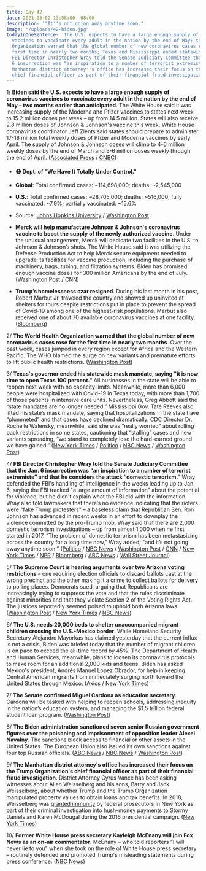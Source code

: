```yaml
---
title: Day 42
date: 2021-03-02 13:58:00 -08:00
description: '"It''s not going away anytime soon."'
image: "/uploads/42-biden.jpg"
todayInOneSentence: 'The U.S. expects to have a large enough supply of coronavirus
  vaccines to vaccinate every adult in the nation by the end of May; the World Health
  Organization warned that the global number of new coronavirus cases rose for the
  first time in nearly two months; Texas and Mississippi ended statewide mask mandates;
  FBI Director Christopher Wray told the Senate Judiciary Committee that the Jan.
  6 insurrection was “an inspiration to a number of terrorist extremists”; and the
  Manhattan district attorney''s office has increased their focus on the Trump Organization''s
  chief financial officer as part of their financial fraud investigation. '
---
```


1/ **Biden said the U.S. expects to have a large enough supply of coronavirus vaccines to vaccinate every adult in the nation by the end of May – two months earlier than anticipated**. The White House said it was increasing supply of the Moderna and Pfizer vaccines to states next week to 15.2 million doses per week – up from 14.5 million. States will also receive 2.8 million doses of Johnson & Johnson's vaccine this week. White House coronavirus coordinator Jeff Zients said states should prepare to administer 17-18 million total weekly doses of Pfizer and Moderna vaccines by early April. The supply of Johnson & Johnson doses will climb to 4-6 million weekly doses by the end of March and 5-6 million doses weekly through the end of April. ([Associated Press](https://apnews.com/article/merck-help-make-johnson-johnson-vaccine-9ca6f1f4c502b095531926a53abe7262) / [CNBC](https://www.cnbc.com/2021/03/02/white-house-moves-up-vaccine-supply-timeline-says-us-will-have-enough-for-every-adult-by-end-of-may.html))

* #### 😷 Dept. of "We Have It Totally Under Control."

* **Global**: Total confirmed cases: \~114,698,000; deaths: \~2,545,000

* **U.S.**: Total confirmed cases: \~28,705,000; deaths: \~516,000; fully vaccinated: \~7.9%; partially vaccinated: \~15.6%

* Source: [Johns Hopkins University](https://coronavirus.jhu.edu/map.html) / [Washington Post](https://www.washingtonpost.com/graphics/2020/health/covid-vaccine-states-distribution-doses/)

* **Merck will help manufacture Johnson & Johnson's coronavirus vaccine to boost the supply of the newly authorized vaccine**. Under the unusual arrangement, Merck will dedicate two facilities in the U.S. to Johnson & Johnson’s shots. The White House said it was utilizing the Defense Production Act to help Merck secure equipment needed to upgrade its facilities for vaccine production, including the purchase of machinery, bags, tubing, and filtration systems. Biden has promised enough vaccine doses for 300 million Americans by the end of July. ([Washington Post](https://www.washingtonpost.com/health/2021/03/02/merck-johnson-and-johnson-covid-vaccine-partnership/) / [CNN](https://www.cnn.com/2021/03/02/politics/biden-merck-johnson--johnson-vaccine/index.html))

* **Trump’s homelessness czar resigned**. During his last month in his post, Robert Marbut Jr. traveled the country and showed up uninvited at shelters for tours despite restrictions put in place to prevent the spread of Covid-19 among one of the highest-risk populations. Marbut also received one of about 70 available coronavirus vaccines at one facility. ([Bloomberg](https://www.bloomberg.com/news/articles/2021-03-02/trump-homelessness-czar-criticized-for-shelter-visits?sref=MIBMEEoj))

2/ **The World Health Organization warned that the global number of new coronavirus cases rose for the first time in nearly two months**. Over the past week, cases jumped in every region except for Africa and the Western Pacific. The WHO blamed the surge on new variants and premature efforts to lift public health restrictions. ([Washington Post](https://www.washingtonpost.com/nation/2021/03/02/coronavirus-covid-live-updates-us/#link-CJBUTIGUZBAWNH72EPO6KHJIRE))

3/ **Texas's governor ended his statewide mask mandate, saying "it is now time to open Texas 100 percent."** All businesses in the state will be able to reopen next week with no capacity limits. Meanwhile, more than 6,000 people were hospitalized with Covid-19 in Texas today, with more than 1,700 of those patients in intensive care units. Nevertheless, Greg Abbott said the “state mandates are no longer needed.” Mississippi Gov. Tate Reeves also lifted his state’s mask mandate, saying that hospitalizations in the state have “plummeted” and that cases have declined dramatically. CDC Director Dr. Rochelle Walensky, meanwhile, said she was “really worried” about rolling back restrictions in some states, cautioning that “stalling” cases and new variants spreading, “we stand to completely lose the hard-earned ground we have gained.” ([New York Times](https://www.nytimes.com/2021/03/02/world/greg-abbott-texas-masks-reopening.html) / [Politico](https://www.politico.com/news/2021/03/02/texas-to-lift-mask-mandate-472690) / [NBC News](https://www.nbcnews.com/news/us-news/gov-greg-abbott-lift-texas-mask-mandate-open-state-100-n1259329) / [Washington Post](https://www.washingtonpost.com/nation/2021/03/02/coronavirus-covid-live-updates-us/))

4/ **FBI Director Christopher Wray told the Senate Judiciary Committee that the Jan. 6 insurrection was “an inspiration to a number of terrorist extremists” and that he considers the attack “domestic terrorism.”** Wray defended the FBI's handling of intelligence in the weeks leading up to Jan. 6, saying the FBI tracked "a large amount of information" about the potential for violence, but he didn't explain what the FBI did with the information. Wray also told lawmakers that there’s no evidence indicating that the rioters were "fake Trump protesters" – a baseless claim that Republican Sen. Ron Johnson has advanced in recent weeks in an effort to downplay the violence committed by the pro-Trump mob. Wray said that there are 2,000 domestic terrorism investigations – up from almost 1,000 when he first started in 2017. “The problem of domestic terrorism has been metastasizing across the country for a long time now," Wray added, "and it’s not going away anytime soon.” ([Politico](https://www.politico.com/news/2021/03/02/fbi-director-capitol-attack-hearing-472477) / [NBC News](https://www.nbcnews.com/politics/justice-department/fbi-director-christopher-wray-will-face-questions-capitol-riot-domestic-n1259142) / [Washington Post](https://www.washingtonpost.com/national-security/christopher-wray-fbi-capitol-riot/2021/03/01/a49d177a-7ae7-11eb-85cd-9b7fa90c8873_story.html) / [CNN](https://www.cnn.com/2021/03/02/politics/fbi-director-chris-wray-january-6-riot-hearing/index.html) / [New York Times](https://www.nytimes.com/live/2021/03/02/us/joe-biden-news/the-fbi-director-calls-the-riot-domestic-terrorism-and-defends-the-bureaus-handling-of-threats) / [NPR](https://www.npr.org/2021/03/02/972854119/wray-defends-fbis-intelligence-sharing-ahead-of-jan-6-capitol-attack) / [Bloomberg](https://www.bloomberg.com/news/articles/2021-03-02/fbi-chief-to-set-out-extremist-threat-to-u-s-after-capitol-riot?srnd=politics-vp&sref=MIBMEEoj) / [ABC News](https://abcnews.go.com/Politics/fbi-director-testifies-time-capitol-assault/story?id=76187365&cid=clicksource_4380645_5_three_posts_card_hed) / [Wall Street Journal](https://www.wsj.com/articles/fbi-director-to-testify-on-capitol-hill-about-jan-6-riots-11614681004?mod=hp_lead_pos7))

5/ **The Supreme Court is hearing arguments over two Arizona voting restrictions** – one requiring election officials to discard ballots cast at the wrong precinct and the other making it a crime to collect ballots for delivery to polling places. Democrats sued, arguing that Republicans are increasingly trying to suppress the vote and that the rules discriminate against minorities and that they violate Section 2 of the Voting Rights Act. The justices reportedly seemed poised to uphold both Arizona laws. ([Washington Post](https://www.washingtonpost.com/politics/courts_law/supreme-court-voting-rights-act/2021/03/02/3515c4d0-7b62-11eb-b3d1-9e5aa3d5220c_story.html) / [New York Times](https://www.nytimes.com/2021/03/02/us/politics/supreme-court-arizona-voting.html) / [NBC News](https://www.nbcnews.com/politics/elections/supreme-court-gop-attorney-defends-voting-restrictions-saying-they-help-n1259305))

6/ **The U.S. needs 20,000 beds to shelter unaccompanied migrant children crossing the U.S.-Mexico border**. While Homeland Security Secretary Alejandro Mayorkas has claimed yesterday that the current influx is not a crisis, Biden was briefed today that the number of migrant children is on pace to exceed the all-time record by 45%. The Department of Health and Human Services, meanwhile, plans to loosen its coronavirus protocols to make room for an additional 2,000 kids and teens. Biden has asked Mexico's president, Andrés Manuel López Obrador, for help in keeping Central American migrants from immediately surging north toward the United States through Mexico. ([Axios](https://www.axios.com/biden-immigration-child-migrant-border-aeaf0231-02d3-4c96-b139-68069c0c1189.html) / [New York Times](https://www.nytimes.com/2021/03/01/us/politics/biden-amlo-mexico.html))

7/ **The Senate confirmed Miguel Cardona as education secretary**. Cardona will be tasked with helping to reopen schools, addressing inequity in the nation’s education system, and managing the $1.5 trillion federal student loan program. ([Washington Post](https://www.washingtonpost.com/education/miguel-cardona-education-secretary/2021/03/01/67f6ed5a-7ac4-11eb-b3d1-9e5aa3d5220c_story.html))

8/ **The Biden administration sanctioned seven senior Russian government figures over the poisoning and imprisonment of opposition leader Alexei Navalny**. The sanctions block access to financial or other assets in the United States. The European Union also issued its own sanctions against four top Russian officials. ([ABC News](https://abcnews.go.com/Politics/biden-hit-russia-sanctions-opposition-leader-navalnys-poisoning/story?id=76194032) / [NBC News](https://www.nbcnews.com/news/world/u-s-eu-set-impose-sanctions-russia-n1259249) / [Washington Post](https://www.washingtonpost.com/politics/russia-biden-navalny-sanctions/2021/03/02/4367d342-7b5e-11eb-85cd-9b7fa90c8873_story.html))

9/ **The Manhattan district attorney's office has increased their focus on the Trump Organization's chief financial officer as part of their financial fraud investigation**. District Attorney Cyrus Vance has been asking witnesses about Allen Weisselberg and his sons, Barry and Jack Weisselberg, about whether Trump and the Trump Organization manipulated property values to obtain loans and tax benefits. In 2018, Weisselberg was [granted immunity](https://whatthefuckjusthappenedtoday.com/2018/08/24/day-582/#1-the-chief-financial-officer-at-the) by federal prosecutors in New York as part of their criminal investigation into hush-money payments to Stormy Daniels and Karen McDougal during the 2016 presidential campaign. ([New York Times](https://www.nytimes.com/2021/03/01/nyregion/trump-vance-investigation.html))

10/ **Former White House press secretary Kayleigh McEnany will join Fox News as an on-air commentator**. McEnany – who told reporters "I will never lie to you" when she took on the role of White House press secretary – routinely defended and promoted Trump's misleading statements during press conference. ([NBC News](https://www.nbcnews.com/media/kayleigh-mcenany-joins-fox-news-rcna327))